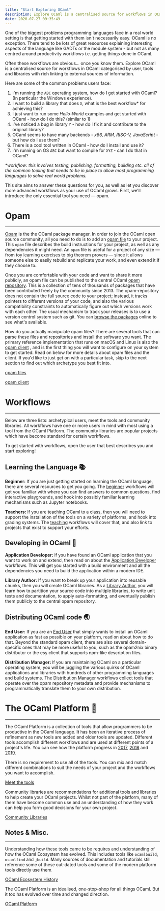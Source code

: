 ```yaml
---
title: "Start Exploring OCaml"
description: Explore OCaml is a centralised source for workflows in OCaml categorised by user, tools and libraries with rich linking to external sources of information.
date: 2020-07-27 09:35:49
---
```


One of the biggest problems programming languages face in a real world setting is that getting started with them isn't necessarily easy. OCaml is no exception. There tend to be lots of great resources explaining interesting aspects of the language like GADTs or the module system - but not as many centred around productivity workflows i.e. getting things done in OCaml. 

Often these workflows are obvious... once you know them. Explore OCaml is a centralised source for workflows in OCaml categorised by user, tools and libraries with rich linking to external sources of information.

Here are some of the common problems users face: 

1. I'm running the `ABC` operating system, how do I get started with OCaml? (In particular the Windows experience).
2. I want to build a library that does `X`, what is the best workflow* for achieving this?
3. I just want to run some *Hello-World* examples and get started with OCaml - how do I do this? (similar to 1)
4. I've noticed a bug in library `Y` - how do I fix it and contribute to the original library?
5. OCaml seems to have many backends - *x86, ARM, RISC-V, JavaScript* - but how do I use them?
6. There is a cool tool written in OCaml - how do I install and use it? 
7. I'm running on OS `ABC` but want to compile for `XYZ` - can I do that in OCaml?

**workflow: this involves testing, publishing, formatting, building etc. all of the common tooling that needs to be in place to allow most programming languages to solve real world problems.*

This site aims to answer these questions for you, as well as let you discover more advanced workflows as your use of OCaml grows. First, we'll introduce the only essential tool you need — opam.

# Opam

------------- 

[Opam](https://opam.ocaml.org/) is the the OCaml package manager.  In order to join the OCaml open source community, all you need to do is to add an [opam file](./pages/opam-files) to your project.  This `opam` file describes the build instructions for your project, as well as any dependencies it might need. An `opam` file is useful for a project of any size — from toy learning exercises to big theorem provers — since it allows someone else to easily rebuild and replicate your work, and even extend it if they choose to.

Once you are comfortable with your code and want to share it more publicly, an opam file can be published to the central OCaml [opam repository](https://github.com/ocaml/opam-repository/).  This is a collection of tens of thousands of packages that have been contributed freely by the community since 2013.  The opam-repository does not contain the full source code to your project; instead, it tracks pointers to different versions of your code, and also the various compatibility constraints to automatically figure out which versions work with each other.  The usual mechanism to track your releases is to use a version control system such as git.  You can [browse the packages](https://opam.ocaml.org) online to see what's available.

How do you actually manipulate opam files?  There are several tools that can parse these files and repositories and install the software you want.  The primary reference implementation that runs on macOS and Linux is also the [opam client](./pages/opam-client) , and is the first thing you will want to configure on your system to get started.  Read on below for more details about opam files and the client.  If you'd like to just get on with a particular task, skip to the next section to find out which archetype you best fit into.

[opam files](./pages/opam-files)

[opam client](./pages/opam-client)

# Workflows

--------------- 

Below are three lists: archetypical users, meet the tools and community libraries. All workflows have one or more users in mind with most using a tool from the OCaml Platform. The community libraries are popular projects which have become standard for certain workflows. 

To get started with workflows, open the user that best describes you and start exploring! 

## Learning the Language 📚

**Beginner:** If you are just getting started on learning the OCaml language, there are several resources to get you going.  The [beginner](./users/beginner) workflows will get you familiar with where you can find answers to common questions, find interactive playgrounds, and hook into possibly familiar learning mechanisms such as Jupyter notebooks.

**Teachers:** If you are teaching OCaml to a class, then you will need to support the installation of the tools on a variety of platforms, and hook into grading systems.  The [teaching](./users/teacher) workflows will cover that, and also link to projects that exist to support your efforts.

## Developing in OCaml 🧠

**Application Developer:** If you have found an OCaml application that you want to work on and extend, then read on about the [Application Developer](./users/application-developer) workflows.  This will get you started with a build environment and all the dependencies you need to build the application within a modern IDE.

**Library Author:** If you want to break up your application into reusable chunks, then you will create OCaml libraries.  As a [Library Author](./users/library-author), you will learn how to partition your source code into multiple libraries, to write unit tests and documentation, to apply auto-formatting, and eventually publish them publicly to the central opam repository.

## Distributing OCaml code 🌏

**End User:** If you are an [End User](./users/end-user) that simply wants to install an OCaml application as fast as possible on your platform, read on about how to do that.  Beyond the standard opam client, there are also several domain-specific ones that may be more useful to you, such as the opam2nix binary distributor or the esy client that supports npm-like description files.

**Distribution Manager:** If you are maintaining OCaml on a particular operating system, you will be juggling the various quirks of OCaml applications and libraries with hundreds of other programming languages and build systems.  The [Distribution Manager](./users/distribution-manager) workflows collect tools that operate over the opam repository metadata and provide mechanisms to programmatically translate them to your own distribution.

<!-- [Archetypical Users](Explore%20OCaml%20294d4a6975e84e509cdc53dc6cb1ba3b/Archetypical%20Users%20e3ac9b12886f4eb382d8d03da27ab6ff.csv) -->

# The OCaml Platform 🔨

---------------- 

The OCaml Platform is a collection of tools that allow programmers to be productive in the OCaml language. It has been an iterative process of refinement as new tools are added and older tools are updated. Different tools accomplish different workflows and are used at different points of a project's life. You can see how the platform progress in [2017](https://www.youtube.com/watch?v=y-1Zrzdd9KM), [2018](https://www.youtube.com/watch?v=oyeKLAYPmQQ) and [2019](https://speakerdeck.com/avsm/workflows-in-the-ocaml-platform). 

There is no requirement to use all of the tools. You can mix and match different combinations to suit the needs of your project and the workflows you want to accomplish.  

[Meet the tools](./platform/)

Community libraries are recommendations for additional tools and libraries to help create your OCaml projects. Whilst not part of the platform, many of them have become common use and an understanding of how they work can help you form good decisions for your own project. 

[Community Libraries](./libraries/)

<!-- ### Getting started on:

---

Brief guides on getting started on the three most common operating systems. There are a few *gotchas* to look out for and alternative ways of doing things with explanations as to what is going on. Start with **common** for a quick review of the problem we're trying to solve. 

[Common](Explore%20OCaml%20294d4a6975e84e509cdc53dc6cb1ba3b/Common%20a4216fb9ab5342c792327110a27c802d.md)

[MacOS](Explore%20OCaml%20294d4a6975e84e509cdc53dc6cb1ba3b/MacOS%202921e6dde3ae47ccb9a53341add68961.md)

[Unix](Explore%20OCaml%20294d4a6975e84e509cdc53dc6cb1ba3b/Unix%20f49e1429fc054ade997e8b3e29cf5189.md)

[Windows](Explore%20OCaml%20294d4a6975e84e509cdc53dc6cb1ba3b/Windows%20e56df5482da84558981dfad34b6e591a.md) -->

## Notes & Misc.

---------------- 

Understanding how these tools came to be requires and understanding of how the OCaml Ecosystem has evolved. This includes tools like `ocamlbuild`, `ocamlfind` and `jbuild`. Many sources of documentation and tutorials still reference some of these out-dated tools and some of the modern platform tools directly use them. 

[OCaml Ecosystem History](./pages/ocaml-ecosystem-history)

The OCaml Platform is an idealised, one-stop-shop for all things OCaml. But it too has evolved over time and changed direction.

[OCaml Platform ](./pages/ocaml-platform)



<script>
  if (window.netlifyIdentity) {
    window.netlifyIdentity.on("init", user => {
      if (!user) {
        window.netlifyIdentity.on("login", () => {
          document.location.href = "/admin/";
        });
      }
    });
  }
</script>
